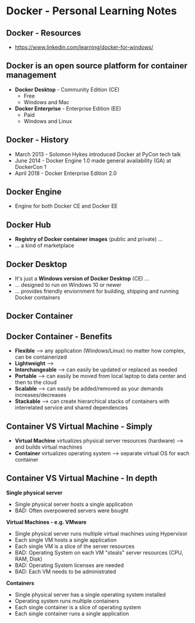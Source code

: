 # Docker - Personal Learning Notes

## Docker - Resources
- https://www.linkedin.com/learning/docker-for-windows/

## Docker is an open source platform for container management
- **Docker Desktop** - Community Edition (CE)
  - Free
  - Windows and Mac
- **Docker Enterprise** - Enterprise Edition (EE)
  - Paid
  - Windows and Linux
  
## Docker - History
- March 2013 - Solomon Hykes introduced Docker at PyCon tech talk
- June 2014 - Docker Engine 1.0 made general availability (GA) at DockerCon 1
- April 2018 - Docker Enterprise Edition 2.0

## Docker Engine
- Engine for both Docker CE and Docker EE

## Docker Hub
- **Registry of Docker container images** (public and private) ...
- ... a kind of marketplace 

## Docker Desktop
- It's just a **Windows version of Docker Desktop** (CE) ...
- ... designed to run on Windows 10 or newer
- ... provides friendly enviornment for building, shipping and running Docker containers

## Docker Container


## Docker Container - Benefits
- **Flexible** --> any application (Windows/Linux) no matter how complex, can be containerized
- **Lightweight** -->
- **Interchangeable** --> can easily be updated or replaced as needed
- **Portable** --> can easily be moved from local laptop to data center and then to the cloud
- **Scalable** --> can easily be added/removed as your demands increases/decreases
- **Stackable** --> can create hierarchical stacks of containers with interrelated service and shared dependencies

## Container VS Virtual Machine - Simply
- **Virtual Machine** virtualizes physical server resources (hardware) --> and builds virtual machines
- **Container** virtualizes operating system --> separate virtual OS for each container

## Container VS Virtual Machine - In depth
**Single physical server**
- Single physical server hosts a single application
- BAD: Often overpowered servers were bought

**Virtual Machines - e.g. VMware**
- Single physical server runs multiple virtual machines using Hypervisor
- Each single VM hosts a single application
- Each single VM is a slice of the server resources
- BAD: Operating System on each VM "steals" server resources (CPU, RAM, Disk)
- BAD: Operating System licenses are needed
- BAD: Each VM needs to be administrated

**Containers**
- Single physical server has a single operating system installed
- Operating system runs multiple containers
- Each single container is a slice of operating system
- Each single container runs a single application
